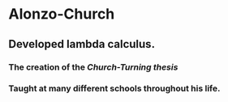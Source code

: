 # Alonzo-Church
## Developed lambda calculus.
### The creation of the _Church-Turning thesis_
### Taught at many different schools throughout his life.

